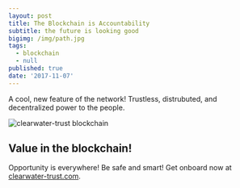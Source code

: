```yaml
---
layout: post
title: The Blockchain is Accountability
subtitle: the future is looking good
bigimg: /img/path.jpg
tags:
  - blockchain
  - null
published: true
date: '2017-11-07'
---
```

A cool, new feature of the network! Trustless, distrubuted, and decentralized power to the people.

![clearwater-trust blockchain]({{site.baseurl}}/img/blockchain-people.jpg)

## Value in the blockchain!

Opportunity is everywhere! Be safe and smart! Get onboard now at [clearwater-trust.com](https://clearwater-trust.com).
